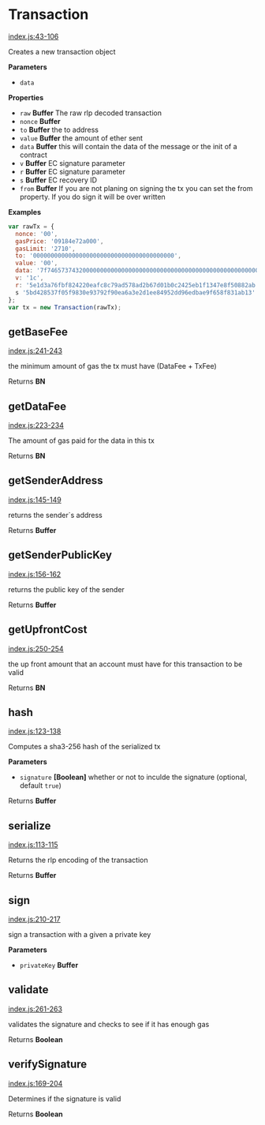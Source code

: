 # Transaction

[index.js:43-106](https://github.com/ethereum/ethereumjs-tx/blob/d78f974d6339b5ab5985cd421c1a0dca458cc466/index.js#L43-L106 "Source code on GitHub")

Creates a new transaction object

**Parameters**

-   `data`  

**Properties**

-   `raw` **Buffer** The raw rlp decoded transaction
-   `nonce` **Buffer** 
-   `to` **Buffer** the to address
-   `value` **Buffer** the amount of ether sent
-   `data` **Buffer** this will contain the data of the message or the init of a contract
-   `v` **Buffer** EC signature parameter
-   `r` **Buffer** EC signature parameter
-   `s` **Buffer** EC recovery ID
-   `from` **Buffer** If you are not planing on signing the tx you can set the from property. If you do sign it will be over written

**Examples**

```javascript
var rawTx = {
  nonce: '00',
  gasPrice: '09184e72a000',
  gasLimit: '2710',
  to: '0000000000000000000000000000000000000000',
  value: '00',
  data: '7f7465737432000000000000000000000000000000000000000000000000000000600057',
  v: '1c',
  r: '5e1d3a76fbf824220eafc8c79ad578ad2b67d01b0c2425eb1f1347e8f50882ab',
  s '5bd428537f05f9830e93792f90ea6a3e2d1ee84952dd96edbae9f658f831ab13'
};
var tx = new Transaction(rawTx);
```

## getBaseFee

[index.js:241-243](https://github.com/ethereum/ethereumjs-tx/blob/d78f974d6339b5ab5985cd421c1a0dca458cc466/index.js#L241-L243 "Source code on GitHub")

the minimum amount of gas the tx must have (DataFee + TxFee)

Returns **BN** 

## getDataFee

[index.js:223-234](https://github.com/ethereum/ethereumjs-tx/blob/d78f974d6339b5ab5985cd421c1a0dca458cc466/index.js#L223-L234 "Source code on GitHub")

The amount of gas paid for the data in this tx

Returns **BN** 

## getSenderAddress

[index.js:145-149](https://github.com/ethereum/ethereumjs-tx/blob/d78f974d6339b5ab5985cd421c1a0dca458cc466/index.js#L145-L149 "Source code on GitHub")

returns the sender`s address

Returns **Buffer** 

## getSenderPublicKey

[index.js:156-162](https://github.com/ethereum/ethereumjs-tx/blob/d78f974d6339b5ab5985cd421c1a0dca458cc466/index.js#L156-L162 "Source code on GitHub")

returns the public key of the sender

Returns **Buffer** 

## getUpfrontCost

[index.js:250-254](https://github.com/ethereum/ethereumjs-tx/blob/d78f974d6339b5ab5985cd421c1a0dca458cc466/index.js#L250-L254 "Source code on GitHub")

the up front amount that an account must have for this transaction to be valid

Returns **BN** 

## hash

[index.js:123-138](https://github.com/ethereum/ethereumjs-tx/blob/d78f974d6339b5ab5985cd421c1a0dca458cc466/index.js#L123-L138 "Source code on GitHub")

Computes a sha3-256 hash of the serialized tx

**Parameters**

-   `signature` **[Boolean]** whether or not to inculde the signature (optional, default `true`)

Returns **Buffer** 

## serialize

[index.js:113-115](https://github.com/ethereum/ethereumjs-tx/blob/d78f974d6339b5ab5985cd421c1a0dca458cc466/index.js#L113-L115 "Source code on GitHub")

Returns the rlp encoding of the transaction

Returns **Buffer** 

## sign

[index.js:210-217](https://github.com/ethereum/ethereumjs-tx/blob/d78f974d6339b5ab5985cd421c1a0dca458cc466/index.js#L210-L217 "Source code on GitHub")

sign a transaction with a given a private key

**Parameters**

-   `privateKey` **Buffer** 

## validate

[index.js:261-263](https://github.com/ethereum/ethereumjs-tx/blob/d78f974d6339b5ab5985cd421c1a0dca458cc466/index.js#L261-L263 "Source code on GitHub")

validates the signature and checks to see if it has enough gas

Returns **Boolean** 

## verifySignature

[index.js:169-204](https://github.com/ethereum/ethereumjs-tx/blob/d78f974d6339b5ab5985cd421c1a0dca458cc466/index.js#L169-L204 "Source code on GitHub")

Determines if the signature is valid

Returns **Boolean** 

